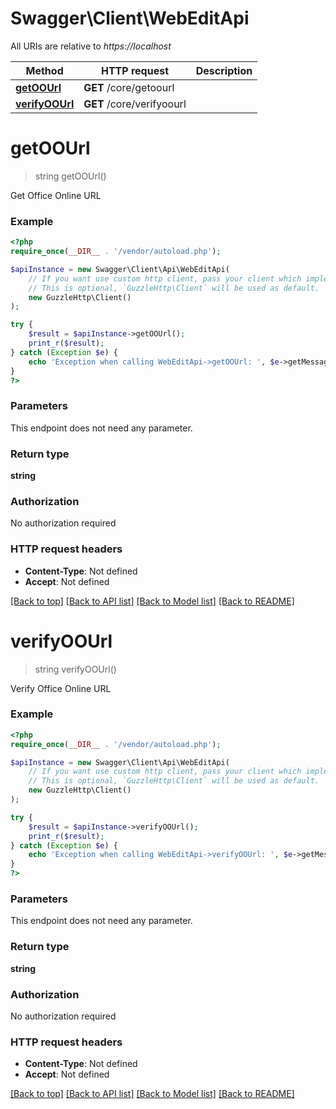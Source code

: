 # Swagger\Client\WebEditApi

All URIs are relative to *https://localhost*

Method | HTTP request | Description
------------- | ------------- | -------------
[**getOOUrl**](WebEditApi.md#getOOUrl) | **GET** /core/getoourl | 
[**verifyOOUrl**](WebEditApi.md#verifyOOUrl) | **GET** /core/verifyoourl | 


# **getOOUrl**
> string getOOUrl()



Get Office Online URL

### Example
```php
<?php
require_once(__DIR__ . '/vendor/autoload.php');

$apiInstance = new Swagger\Client\Api\WebEditApi(
    // If you want use custom http client, pass your client which implements `GuzzleHttp\ClientInterface`.
    // This is optional, `GuzzleHttp\Client` will be used as default.
    new GuzzleHttp\Client()
);

try {
    $result = $apiInstance->getOOUrl();
    print_r($result);
} catch (Exception $e) {
    echo 'Exception when calling WebEditApi->getOOUrl: ', $e->getMessage(), PHP_EOL;
}
?>
```

### Parameters
This endpoint does not need any parameter.

### Return type

**string**

### Authorization

No authorization required

### HTTP request headers

 - **Content-Type**: Not defined
 - **Accept**: Not defined

[[Back to top]](#) [[Back to API list]](../../README.md#documentation-for-api-endpoints) [[Back to Model list]](../../README.md#documentation-for-models) [[Back to README]](../../README.md)

# **verifyOOUrl**
> string verifyOOUrl()



Verify Office Online URL

### Example
```php
<?php
require_once(__DIR__ . '/vendor/autoload.php');

$apiInstance = new Swagger\Client\Api\WebEditApi(
    // If you want use custom http client, pass your client which implements `GuzzleHttp\ClientInterface`.
    // This is optional, `GuzzleHttp\Client` will be used as default.
    new GuzzleHttp\Client()
);

try {
    $result = $apiInstance->verifyOOUrl();
    print_r($result);
} catch (Exception $e) {
    echo 'Exception when calling WebEditApi->verifyOOUrl: ', $e->getMessage(), PHP_EOL;
}
?>
```

### Parameters
This endpoint does not need any parameter.

### Return type

**string**

### Authorization

No authorization required

### HTTP request headers

 - **Content-Type**: Not defined
 - **Accept**: Not defined

[[Back to top]](#) [[Back to API list]](../../README.md#documentation-for-api-endpoints) [[Back to Model list]](../../README.md#documentation-for-models) [[Back to README]](../../README.md)

